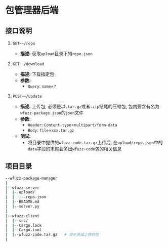 # 包管理器后端

## 接口说明

1. `GET`--`/repo`
    - **描述:** 获取`upload`目录下的`repo.json`

2. `GET`--`/download`
    - **描述:** 下载指定包
    - **参数:**
        - `Query`: `name`=`?`

3. `POST`--`/update`
    - **描述:** 上传包, 必须是以`.tar.gz`或者`.zip`结尾的压缩包, 包内要含有名为`wfuzz-package.json`的`json`文件
    - **参数:** 
        - `Header`: `Content-type`=`multipart/form-data`
        - `Body`: `file`=`xxx.tar.gz`
    - **测试:**
        - 将目录中提供的`wfuzz-code.tar.gz`上传后, 在`upload/repo.json`中的`data`字段的末尾会多出`wfuzz-code`包的相关信息

## 项目目录

```bash
--wfuzz-package-manager
|
|--wfuzz-server
|  |--upload/    
|  |  |--repo.json
|  |--README.md
|  |--server.py
|
|--wfuzz-client
|  |--src/
|  |--Cargo.lock
|  |--Cargo.toml
|  |--wfuzz-code.tar.gz   # 用于测试上传的包
|
```
